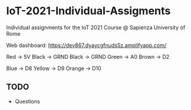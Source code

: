 # IoT-2021-Individual-Assigments
Individual assignments for the IoT 2021 Course @ Sapienza University of Rome

Web dashboard: https://dev867.dyaycgfnuds5z.amplifyapp.com/

Red -> 5V
Black -> GRND
Black -> GRND
Green -> A0 
Brown -> D2

Blue -> D8
Yellow -> D9
Orange -> D10

## TODO
- Questions